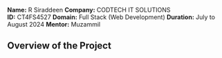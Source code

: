 
  
**Name:** R Siraddeen 
**Company:** CODTECH IT SOLUTIONS  
**ID:** CT4FS4527
**Domain:** Full Stack (Web Development)
**Duration:** July to August 2024
**Mentor:**  Muzammil


## Overview of the Project

